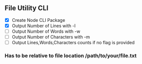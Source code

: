 ## File Utility CLI

- [X] Create Node CLI Package
- [X] Output Number of Lines with -l
- [ ] Output Number of Words with -w
- [ ] Output Number of Characters with -m
- [ ] Output Lines,Words,Characters counts if no flag is provided

### Has to be relative to file location /path/to/your/file.txt

